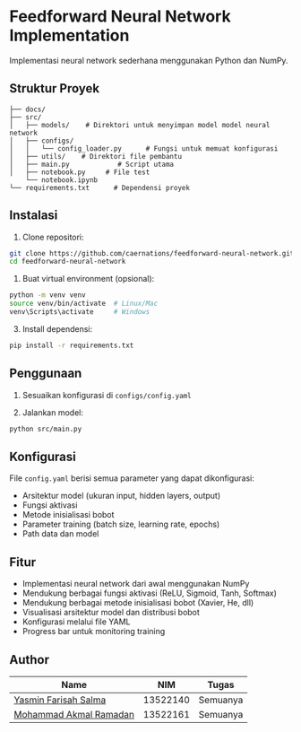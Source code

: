 # Feedforward Neural Network Implementation

Implementasi neural network sederhana menggunakan Python dan NumPy.

## Struktur Proyek

```
├── docs/
├── src/
│   ├── models/    # Direktori untuk menyimpan model model neural network
│   ├── configs/
│   │   └── config_loader.py      # Fungsi untuk memuat konfigurasi
│   ├── utils/    # Direktori file pembantu
│   ├── main.py            # Script utama
│   ├── notebook.py     # File test
    └── notebook.ipynb
└── requirements.txt      # Dependensi proyek
```

## Instalasi

1. Clone repositori:

```bash
git clone https://github.com/caernations/feedforward-neural-network.git
cd feedforward-neural-network
```

1. Buat virtual environment (opsional):

```bash
python -m venv venv
source venv/bin/activate  # Linux/Mac
venv\Scripts\activate     # Windows
```

3. Install dependensi:

```bash
pip install -r requirements.txt
```

## Penggunaan

1. Sesuaikan konfigurasi di `configs/config.yaml`

2. Jalankan model:

```bash
python src/main.py
```

## Konfigurasi

File `config.yaml` berisi semua parameter yang dapat dikonfigurasi:

- Arsitektur model (ukuran input, hidden layers, output)
- Fungsi aktivasi
- Metode inisialisasi bobot
- Parameter training (batch size, learning rate, epochs)
- Path data dan model

## Fitur

- Implementasi neural network dari awal menggunakan NumPy
- Mendukung berbagai fungsi aktivasi (ReLU, Sigmoid, Tanh, Softmax)
- Mendukung berbagai metode inisialisasi bobot (Xavier, He, dll)
- Visualisasi arsitektur model dan distribusi bobot
- Konfigurasi melalui file YAML
- Progress bar untuk monitoring training

## Author
| **Name**                                                | **NIM**  | **Tugas** |
| ------------------------------------------------------- | -------- | --------- |
| [Yasmin Farisah Salma](https://github.com/caernations)  | 13522140 | Semuanya  |
| [Mohammad Akmal Ramadan](https://github.com/akmalrmn)   | 13522161 | Semuanya  |